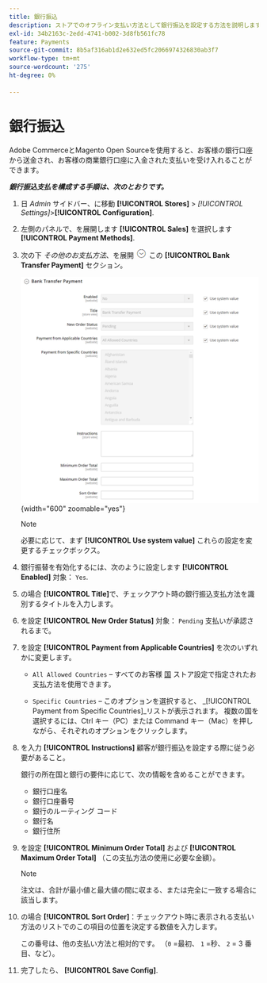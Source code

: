 ```yaml
---
title: 銀行振込
description: ストアでのオフライン支払い方法として銀行振込を設定する方法を説明します。
exl-id: 34b2163c-2edd-4741-b002-3d8fb561fc78
feature: Payments
source-git-commit: 8b5af316ab1d2e632ed5fc2066974326830ab3f7
workflow-type: tm+mt
source-wordcount: '275'
ht-degree: 0%

---
```


# 銀行振込

Adobe CommerceとMagento Open Sourceを使用すると、お客様の銀行口座から送金され、お客様の商業銀行口座に入金された支払いを受け入れることができます。

**_銀行振込支払を構成する手順は、次のとおりです。_**

1. 日 _Admin_ サイドバー、に移動 **[!UICONTROL Stores]** > _[!UICONTROL Settings]_>**[!UICONTROL Configuration]**.

1. 左側のパネルで、を展開します **[!UICONTROL Sales]** を選択します **[!UICONTROL Payment Methods]**.

1. 次の下 _その他のお支払方法_、を展開 ![展開セレクター](../assets/icon-display-expand.png) この **[!UICONTROL Bank Transfer Payment]** セクション。

   ![銀行振込による支払い](../configuration-reference/sales/assets/payment-methods-bank-transfer-payment.png){width="600" zoomable="yes"}

   >[!NOTE]
   >
   >必要に応じて、まず **[!UICONTROL Use system value]** これらの設定を変更するチェックボックス。

1. 銀行振替を有効化するには、次のように設定します **[!UICONTROL Enabled]** 対象： `Yes`.

1. の場合 **[!UICONTROL Title]**&#x200B;で、チェックアウト時の銀行振込支払方法を識別するタイトルを入力します。

1. を設定 **[!UICONTROL New Order Status]** 対象： `Pending` 支払いが承認されるまで。

1. を設定 **[!UICONTROL Payment from Applicable Countries]** を次のいずれかに変更します。

   - `All Allowed Countries`  – すべてのお客様 [国](../getting-started/store-details.md#country-options) ストア設定で指定されたお支払方法を使用できます。

   - `Specific Countries`  – このオプションを選択すると、 _[!UICONTROL Payment from Specific Countries]_リストが表示されます。 複数の国を選択するには、Ctrl キー（PC）または Command キー（Mac）を押しながら、それぞれのオプションをクリックします。

1. を入力 **[!UICONTROL Instructions]** 顧客が銀行振込を設定する際に従う必要があること。

   銀行の所在国と銀行の要件に応じて、次の情報を含めることができます。

   - 銀行口座名
   - 銀行口座番号
   - 銀行のルーティング コード
   - 銀行名
   - 銀行住所

1. を設定 **[!UICONTROL Minimum Order Total]** および **[!UICONTROL Maximum Order Total]** （この支払方法の使用に必要な金額）。

   >[!NOTE]
   >
   >注文は、合計が最小値と最大値の間に収まる、または完全に一致する場合に該当します。

1. の場合 **[!UICONTROL Sort Order]**：チェックアウト時に表示される支払い方法のリストでのこの項目の位置を決定する数値を入力します。

   この番号は、他の支払い方法と相対的です。 （`0` =最初、 `1` =秒、 `2` = 3 番目、など）。

1. 完了したら、 **[!UICONTROL Save Config]**.
